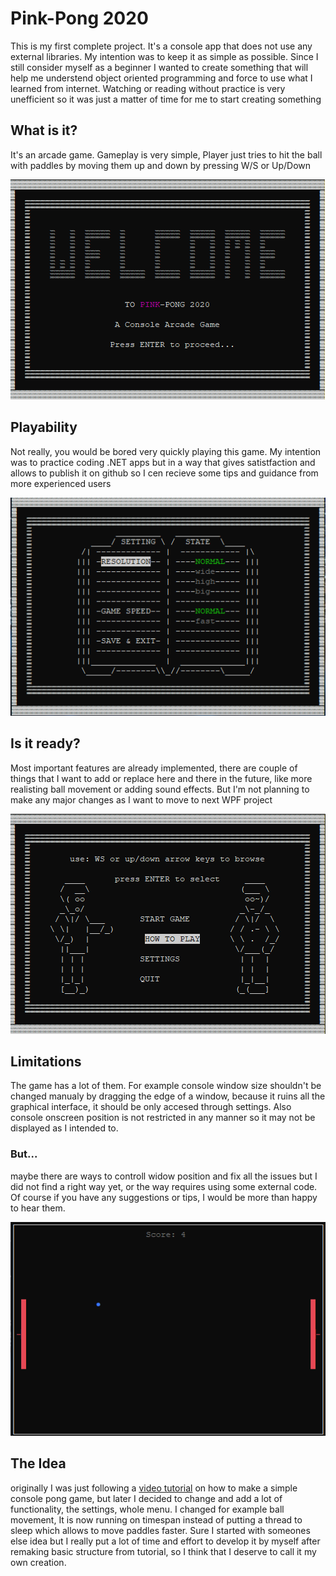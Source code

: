 # Pink-Pong 2020
This is my first complete project. It's a console app that does not use any external libraries. My intention was to keep it as simple as possible. Since I still consider myself as a beginner I wanted to create something that will help me understend object oriented programming and force to use what I learned from internet. Watching or reading without practice is very unefficient so it was just a matter of time for me to start creating something
## What is it?
It's an arcade game. Gameplay is very simple, Player just tries to hit the ball with paddles by moving them up and down by pressing W/S or Up/Down

![Welcome Screen](Screenshots/Game1.png)
## Playability
Not really, you would be bored very quickly playing this game. My intention was to practice coding .NET apps but in a way that gives satistfaction and allows to publish it on github so I cen recieve some tips and guidance from more experienced users

![Welcome Screen](Screenshots/Game2.png)
## Is it ready?
Most important features are already implemented, there are couple of things that I want to add or replace here and there in the future, like more realisting ball movement or adding sound effects. But I'm not planning to make any major changes as I want to move to next WPF project

![Welcome Screen](Screenshots/Game3.png)
## Limitations
The game has a lot of them. For example console window size shouldn't be changed manualy by dragging the edge of a window, because it ruins all the graphical interface, it should be only accesed through settings. Also console onscreen position is not restricted in any manner so it may not be displayed as I intended to.
### But...
maybe there are ways to controll widow position and fix all the issues but I did not find a right way yet, or the way requires using some external code. Of course if you have any suggestions or tips, I would be more than happy to hear them.

![Welcome Screen](Screenshots/Game4.png)
## The Idea
originally I was just following a [video tutorial](https://www.youtube.com/watch?v=jn4M6WMscrw) on how to make a simple console pong game, but later I decided to change and add a lot of functionality, the settings, whole menu. I changed for example ball movement, It is now running on timespan instead of putting a thread to sleep which allows to move paddles faster. Sure I started with someones else idea but I really put a lot of time and effort to develop it by myself after remaking basic structure from tutorial, so I think that I deserve to call it my own creation.

